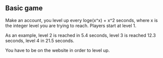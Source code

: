 ## Basic game

Make an account, you level up every loge(x^x) + x^2 seconds, where x is the integer level you are trying to reach.
Players start at level 1.

  As an example, level 2 is reached in 5.4 seconds, level 3 is reached 12.3 seconds, level 4 in 21.5 seconds.

You have to be on the website in order to level up.